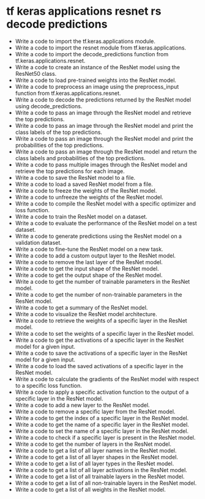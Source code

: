 # tf keras applications resnet rs decode predictions

- Write a code to import the tf.keras.applications module.
- Write a code to import the resnet module from tf.keras.applications.
- Write a code to import the decode_predictions function from tf.keras.applications.resnet.
- Write a code to create an instance of the ResNet model using the ResNet50 class.
- Write a code to load pre-trained weights into the ResNet model.
- Write a code to preprocess an image using the preprocess_input function from tf.keras.applications.resnet.
- Write a code to decode the predictions returned by the ResNet model using decode_predictions.
- Write a code to pass an image through the ResNet model and retrieve the top predictions.
- Write a code to pass an image through the ResNet model and print the class labels of the top predictions.
- Write a code to pass an image through the ResNet model and print the probabilities of the top predictions.
- Write a code to pass an image through the ResNet model and return the class labels and probabilities of the top predictions.
- Write a code to pass multiple images through the ResNet model and retrieve the top predictions for each image.
- Write a code to save the ResNet model to a file.
- Write a code to load a saved ResNet model from a file.
- Write a code to freeze the weights of the ResNet model.
- Write a code to unfreeze the weights of the ResNet model.
- Write a code to compile the ResNet model with a specific optimizer and loss function.
- Write a code to train the ResNet model on a dataset.
- Write a code to evaluate the performance of the ResNet model on a test dataset.
- Write a code to generate predictions using the ResNet model on a validation dataset.
- Write a code to fine-tune the ResNet model on a new task.
- Write a code to add a custom output layer to the ResNet model.
- Write a code to remove the last layer of the ResNet model.
- Write a code to get the input shape of the ResNet model.
- Write a code to get the output shape of the ResNet model.
- Write a code to get the number of trainable parameters in the ResNet model.
- Write a code to get the number of non-trainable parameters in the ResNet model.
- Write a code to get a summary of the ResNet model.
- Write a code to visualize the ResNet model architecture.
- Write a code to retrieve the weights of a specific layer in the ResNet model.
- Write a code to set the weights of a specific layer in the ResNet model.
- Write a code to get the activations of a specific layer in the ResNet model for a given input.
- Write a code to save the activations of a specific layer in the ResNet model for a given input.
- Write a code to load the saved activations of a specific layer in the ResNet model.
- Write a code to calculate the gradients of the ResNet model with respect to a specific loss function.
- Write a code to apply a specific activation function to the output of a specific layer in the ResNet model.
- Write a code to add a new layer to the ResNet model.
- Write a code to remove a specific layer from the ResNet model.
- Write a code to get the index of a specific layer in the ResNet model.
- Write a code to get the name of a specific layer in the ResNet model.
- Write a code to set the name of a specific layer in the ResNet model.
- Write a code to check if a specific layer is present in the ResNet model.
- Write a code to get the number of layers in the ResNet model.
- Write a code to get a list of all layer names in the ResNet model.
- Write a code to get a list of all layer shapes in the ResNet model.
- Write a code to get a list of all layer types in the ResNet model.
- Write a code to get a list of all layer activations in the ResNet model.
- Write a code to get a list of all trainable layers in the ResNet model.
- Write a code to get a list of all non-trainable layers in the ResNet model.
- Write a code to get a list of all weights in the ResNet model.